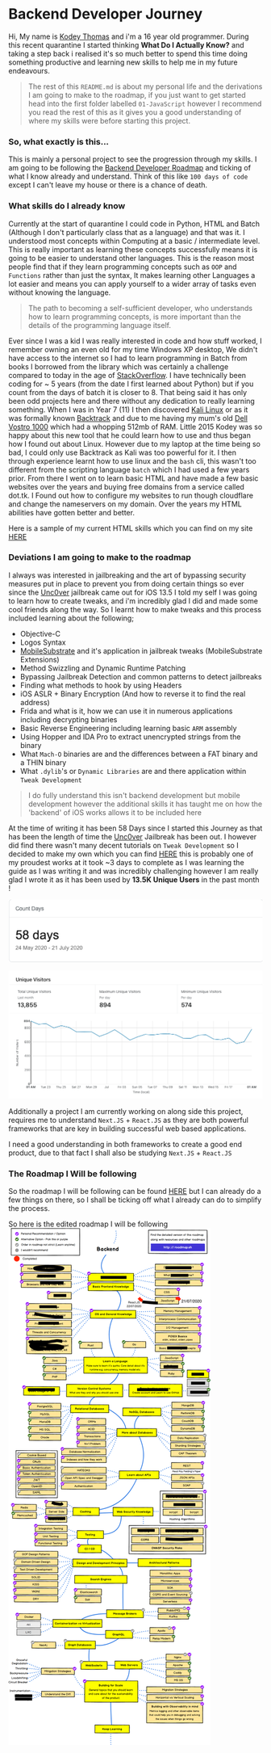 # Backend Developer Journey

Hi, My name is [Kodey Thomas](https://twitter.com/ThomasKodey) and i'm a 16 year old programmer. During this recent quarantine I started thinking
**What Do I Actually Know?** and taking a step back i realised it's so much better to spend this time doing something productive and learning new skills to help me in my future endeavours.

> The rest of this `README.md` is about my personal life and the derivations I am going to make to the roadmap, if you just want to get started head into the first folder labelled `01-JavaScript` however I recommend you read the rest of this as it gives you a good understanding of where my skills were before starting this project.

### So, what exactly is this...

This is mainly a personal project to see the progression through my skills. I am going to be following the [Backend Developer Roadmap](https://roadmap.sh/backend) and ticking of what I know already and understand. Think of this like `100 days of code` except I can't leave my house or there is a chance of death.

### What skills do I already know

Currently at the start of quarantine I could code in Python, HTML and Batch (Although I don't particularly class that as a language) and that was it. I understood most concepts within Computing at a basic / intermediate level. This is really important as learning these concepts successfully means it is going to be easier to understand other languages.
This is the reason most people find that if they learn programming concepts such as `OOP` and `Functions` rather than just the syntax, It makes learning other Languages a lot easier and means you can apply yourself to a wider array of tasks even without knowing the language.

>The path to becoming a self-sufficient developer, who understands how to learn programming concepts, is more important than the details of the programming language itself.

Ever since I was a kid I was really interested in code and how stuff worked, I remember owning an even old for my time Windows XP desktop, We didn't have access to the internet so I had to learn programming in Batch from books I borrowed from the library which was certainly a challenge compared to today in the age of [StackOverflow](https://stackoverflow.com). I have technically been coding for ~ 5 years (from the date I first learned about Python) but if you count from the days of batch it is closer to 8. That being said it has only been odd projects here and there without any dedication to really learning something. When I was in Year 7 (11) I then discovered [Kali Linux](https://kali.org) or as it was formally known [Backtrack](https://www.backtrack-linux.org) and due to me having my mum's old [Dell Vostro 1000](https://www.cnet.com/products/dell-vostro-1000-sempron-3500-plus-2ghz-512mb-ram-60gb-hdd-vista-home-basic-series/) which had a whopping 512mb of RAM. Little 2015 Kodey was so happy about this new tool that he could learn how to use and thus began how I found out about Linux. However due to my laptop at the time being so bad, I could only use Backtrack as Kali was too powerful for it. I then through experience learnt how to use linux and the `bash` cli, this wasn't too different from the scripting language `batch` which I had used a few years prior. From there I went on to learn basic HTML and have made a few basic websites over the years and buying free domains from a service called dot.tk. I Found out how to configure my websites to run though cloudflare and change the nameservers on my domain. Over the years my HTML abilities have gotten better and better.

Here is a sample of my current HTML skills which you can find on my site [HERE](https://kodeycodesstuff.tech)

### Deviations I am going to make to the roadmap

I always was interested in jailbreaking and the art of bypassing security measures put in place to prevent you from doing certain things so ever since the [Unc0ver](https://unc0ver.dev) jailbreak came out for iOS 13.5 I told my self I was going to learn how to create tweaks, and i'm incredibly glad I did and made some cool friends along the way. So I learnt how to make tweaks and this process included learning about the following;

- Objective-C
- Logos Syntax
- [MobileSubstrate](http://www.cydiasubstrate.com/id/264d6581-a762-4343-9605-729ef12ff0af/) and it's application in jailbreak tweaks (MobileSubstrate Extensions)
- Method Swizzling and Dynamic Runtime Patching
- Bypassing Jailbreak Detection and common patterns to detect jailbreaks
- Finding what methods to hook by using Headers
- iOS ASLR + Binary Encryption (And how to reverse it to find the real address)
- Frida and what is it, how we can use it in numerous applications including decrypting binaries
- Basic Reverse Engineering including learning basic `ARM` assembly
- Using Hopper and IDA Pro to extract unencrypted strings from the binary
- What `Mach-O` binaries are and the differences between a FAT binary and a THIN binary
- What `.dylib`'s or `Dynamic Libraries` are and there application within `Tweak Development`

> I do fully understand this isn't backend development but mobile development however the additional skills it has taught me on how the 'backend' of iOS works allows it to be included here

At the time of writing it has been 58 Days since I started this Journey as that has been the length of time the [Unc0ver](https://unc0ver.dev) Jailbreak has been out. I however did find there wasn't many decent tutorials on `Tweak Development` so I decided to make my own which you can find [HERE](https://kodeycodesstuff.tech/guide) this is probably one of my proudest works at it took ~3 days to complete as I was learning the guide as I was writing it and was incredibly challenging however I am really glad I wrote it as it has been used by **13.5K Unique Users** in the past month !

![unc0ver time length](assets/daysSinceUnc0ver.png)

![cloudflare](assets/cloudflare.png)

Additionally a project I am currently working on along side this project, requires me to understand `Next.JS` + `React.JS` as they are both powerful frameworks that are key in building successful web based applications.

I need a good understanding in both frameworks to create a good end product, due to that fact I shall also be studying `Next.JS` + `React.JS`

### The Roadmap I Will be following

So the roadmap I will be following can be found [HERE](https://roadmap.sh/backend) but I can already do a few things on there, so I shall be ticking off what I already can do to simplify the process.

So here is the edited roadmap I will be following
![backend roadmap](assets/backend.png)
